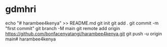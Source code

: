 # gdmhri
echo "# harambee4kenya" >> README.md
git init
git add .
git commit -m "first commit"
git branch -M main
git remote add origin https://github.com/bonfacenyatangi/harambee4kenya.git
git push -u origin main# harambee4kenya
